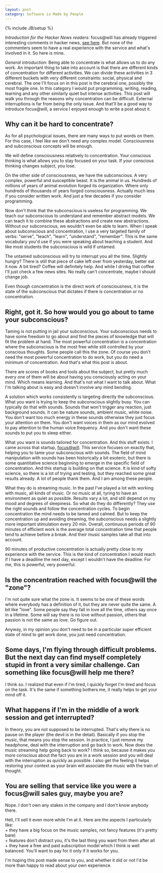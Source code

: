 ```yaml
---
layout: post
category: Software is Made by People
---
```

{% include JB/setup %}

_Introduction for the Hacker News readers:_
focus@will has already triggered interesting comments in hacker news, [see here](https://news.ycombinator.com/item?id=5872414#up_5872669). But none of the commenters seem to have a real experience with the service and what's involved in it. So here is mine.

_General introduction:_
Being able to concentrate is what allows us to do any work. An important thing to take into account is that there are different kinds of concentration for different activities. We can divide these activities in 3 different buckets with very different constraints: social, physical and cerebral. The one I'll focus on in this post is the cerebral one, possibly the most fragile one. In this category I would put programming, writing, reading, learning and any other similarly quiet but intense activities. This post will walk you through the reasons why concentration can be difficult. External interruptions is far from being the only issue. And that'll be a good way to introduce focus@will, a service I enjoyed enough to write a post about it.

## Why can it be hard to concentrate?

As for all psychological issues, there are many ways to put words on them. For this case, I feel like we don't need any complex model. Consciousness and subconscious concepts will be enough. 

We will define consciousness relatively to concentration. Your conscious thinking is what allows you to stay focused on your task. If your conscious thinking changes subject, you lose.

On the other side of consciousness, we have the subconscious. A very complex, powerful and susceptible beast. It is the animal in us. Hundreds of millions of years of animal evolution forged its organization. Where only hundreds of thousands of years forged consciousness. Actually much less if you consider written work. And just a few decades if you consider programming.

Now don't think that the subconscious is useless for programming. We teach our subconscious to understand and remember abstract models. We can teach it to combine these abstractions and create new abstractions. Without our subconscious, we wouldn't even be able to learn. When I speak about subconscious and concentration, I use a very targeted family of verbs: "serve", "teach", "learn", "understand", "remember". This is the same vocabulary you'd use if you were speaking about teaching a student. And like most students the subconscious is wild if untamed.

The untamed subconscious will try to interrupt you all the time. Slightly hungry? There is still that piece of cake left over from yesterday, better eat it now. A bit tired? Coffee will definitely help. And while I drinkg that coffee I'll just check a few news sites. No really can't concentrate, maybe I should change job.

Even though concentration is the direct work of consciousness, it is the state of the subconscious that dictates if there is concentration or no concentration.

## Right, got it. So how would you go about to tame your subconscious?

Taming is not putting in jail your subconscious. Your subconscious needs to have some freedom to go about and find the pieces of knowledge that will fit the problem at hand. The most powerful concentration is a concentration where the subconscious is the most free while still controlled by your conscious thoughts. Some people call this the zone. Of course you don't need the most powerful concentration to do work, but you do need a minimum of concentration. And that's what this post is about.

There are scores of books and tools about the subject, but pretty much every one of them will be about having you consciously acting on your mind. Which means learning. And that's not what I want to talk about. What I'm talking about is easy and doesn't involve any mind bending.

A solution which works consistently is targeting directly the subconscious. What you want is trying to keep the subconscious slightly busy. You can typically do that with sounds. Sounds that won't trigger any reaction, just background sounds. It can be nature sounds, ambient music, white noise. You don't want too much energy in these sounds otherwise they just focus your attention on them. You don't want voices in them as our mind evolved to pay attention to the human voice frequency. And you don't want these sounds to put you to sleep either.

What you want is sounds tailored for concentration. And this stuff exists. I came across that startup, [focus@will](https://www.focusatwill.com). This service focuses on exactly that, helping you to tame your subconscious with sounds. The field of mind manipulation with sounds has been historically a bit esoteric, but there is some quantitative science beginning to emerge in the specific field of concentration. And this startup is building on that science. It is kind of softy science, so there is a lot of trying and testing, but they reached some great results already. A lot of people thank them. And I am among these people.

What they do is streaming music. In the past I've played a lot with working with music, all kinds of music. Or no music at all, tyring to have an environment as quiet as possible. Results vary a lot, and still depend on my mood and degrees of sleepiness. So what do they do differently? They use the right sounds and follow the concentration cycles. To begin concentration the mind needs to be tamed and calmed. But to keep the concentration up and avoiding dreaming, the subconscious needs a slightly more important stimulation every 20 min. Overall, continuous periods of 90 minutes of efficient work is the average total concentration time that people tend to achieve before a break. And their music samples take all that into account.

90 minutes of productive concentration is actually pretty close to my experience with the service. This is the kind of concentration I would reach if I have a deadline the next day, except I wouldn't have the deadline. For me, this is powerful, very powerful.

## Is the concentration reached with focus@will the "zone"?

I'm not quite sure what the zone is. It seems to be one of these words where everybody has a definition of it, but they are never quite the same. A bit like "love". Some people say they fall in love all the time, others say once in a lifetime. Some will say there is no love without passion, others that passion is not the same as love. Go figure out.

Anyway, in my opinion you don't need to be in a particular super efficient state of mind to get work done, you just need concentration.

## Some days, I'm flying through difficult problems. But the next day can find myself completely stupid in front a very similar challenge. Can something like focus@will help me there?

I think so. I realized that even if I'm tired, I quickly forget I'm tired and focus on the task. It's the same if something bothers me, it really helps to get your mind off it.

## What happens if I'm in the middle of a work session and get interrupted?

In theory, you are not supposed to be interrupted. That's why there is no pause on the player (the devil is in the detail). Basically if you stop the music, that means you stop the session. In practice, I just remove my headphone, deal with the interruption and go back to work. Now does the music streaming help going back to work? I think so, because it makes you more conscious about the fact you are in a work session and you will deal with the interruption as quickly as possible. I also get the feeling it helps restoring your context as your brain will associate the music with the train of thought.

## You are selling that service like you were a focus@will sales guy, maybe you are?

Nope. I don't own any stakes in the company and I don't know anybody there. 

Hell, I'll sell it even more while I'm at it. Here are the aspects I particularly like:<br>
 \+ they have a big focus on the music samples, not fancy features (it's pretty bare)<br>
 \+ features don't distract you, it's the last thing you want from them after all<br>
 \+ they have a free and paid subscription model which I think is well balanced. You'll want to pay for it only if it works for you.

I'm hoping this post made sense to you, and whether it did or not I'd be more than happy to read about your own experience. 
